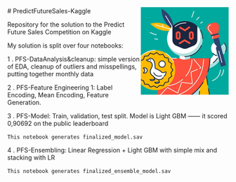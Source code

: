 <img src="images\competition_logo.jpg" alt="competition_logo" width=200px height="auto" align="right">
# PredictFutureSales-Kaggle

Repository for the solution to the Predict Future Sales Competition on Kaggle


My solution is split over four notebooks:

1 . PFS-DataAnalysis&cleanup: simple version of EDA, cleanup of outliers and misspellings, putting together monthly data

2 . PFS-Feature Engineering 1: Label Encoding, Mean Encoding, Feature Generation.

3 . PFS-Model: Train, validation, test split. Model is Light GBM —— it scored 0,90692 on the public leaderboard
    
    This notebook generates finalized_model.sav
    
4 . PFS-Ensembling: Linear Regression + Light GBM with simple mix and stacking with LR
    
    This notebook generates finalized_ensemble_model.sav
